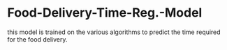 # Food-Delivery-Time-Reg.-Model
this model is trained on the various algorithms to predict the time required for the food delivery. 
 
